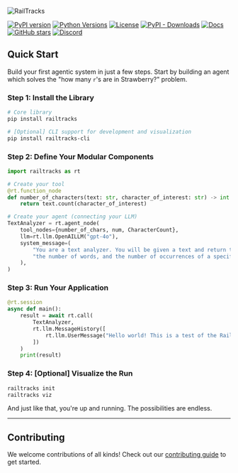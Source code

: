 ![RailTracks](../../docs/assets/logo.svg)


[![PyPI version](https://img.shields.io/pypi/v/railtracks)](https://github.com/RailtownAI/railtracks/releases)
[![Python Versions](https://img.shields.io/pypi/pyversions/railtracks?logo=python&)](https://pypi.org/project/railtracks/)
[![License](https://img.shields.io/pypi/l/railtracks)](https://opensource.org/licenses/MIT)
[![PyPI - Downloads](https://img.shields.io/pepy/dt/railtracks)](https://pypistats.org/packages/railtracks)
[![Docs](https://img.shields.io/badge/docs-latest-00BFFF.svg?logo=)](https://railtownai.github.io/railtracks/)
[![GitHub stars](https://img.shields.io/github/stars/RailtownAI/railtracks.svg?style=social&label=Star)](https://github.com/RailtownAI/railtracks)
[![Discord](https://img.shields.io/badge/Discord-Join-5865F2?logo=discord&logoColor=white)](https://discord.gg/h5ZcahDc)


## Quick Start

Build your first agentic system in just a few steps. Start by building an agent which solves the "how many `r`'s are in Strawberry?" problem. 

### Step 1: Install the Library

```bash
# Core library
pip install railtracks

# [Optional] CLI support for development and visualization
pip install railtracks-cli
```

### Step 2: Define Your Modular Components

```python
import railtracks as rt

# Create your tool
@rt.function_node
def number_of_characters(text: str, character_of_interest: str) -> int:
    return text.count(character_of_interest)

# Create your agent (connecting your LLM)
TextAnalyzer = rt.agent_node(
    tool_nodes={number_of_chars, num, CharacterCount},
    llm=rt.llm.OpenAILLM("gpt-4o"),
    system_message=(
        "You are a text analyzer. You will be given a text and return the number of characters, "
        "the number of words, and the number of occurrences of a specific character."
    ),
)
```

### Step 3: Run Your Application

```python
@rt.session
async def main():
    result = await rt.call(
        TextAnalyzer,
        rt.llm.MessageHistory([
            rt.llm.UserMessage("Hello world! This is a test of the RailTracks framework.")
        ])
    )
    print(result)
```

### Step 4: \[Optional] Visualize the Run

```bash
railtracks init
railtracks viz
```

And just like that, you're up and running. The possibilities are endless.

---

## Contributing

We welcome contributions of all kinds! Check out our [contributing guide](../../CONTRIBUTING.md) to get started.